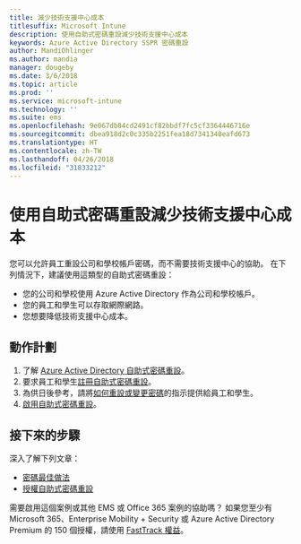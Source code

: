 ```yaml
---
title: 減少技術支援中心成本
titlesuffix: Microsoft Intune
description: 使用自助式密碼重設減少技術支援中心成本
keywords: Azure Active Directory SSPR 密碼重設
author: MandiOhlinger
ms.author: mandia
manager: dougeby
ms.date: 3/6/2018
ms.topic: article
ms.prod: ''
ms.service: microsoft-intune
ms.technology: ''
ms.suite: ems
ms.openlocfilehash: 9e067db84cd2491cf82bbdf7fc5cf3364446716e
ms.sourcegitcommit: dbea918d2c0c335b2251fea18d7341340eafd673
ms.translationtype: HT
ms.contentlocale: zh-TW
ms.lasthandoff: 04/26/2018
ms.locfileid: "31833212"
---
```

# <a name="reduce-help-desk-costs-with-self-service-password-reset"></a>使用自助式密碼重設減少技術支援中心成本

您可以允許員工重設公司和學校帳戶密碼，而不需要技術支援中心的協助。 在下列情況下，建議使用這類型的自助式密碼重設：
* 您的公司和學校使用 Azure Active Directory 作為公司和學校帳戶。
* 您的員工和學生可以存取網際網路。
* 您想要降低技術支援中心成本。

## <a name="action-plan"></a>動作計劃

1. 了解 [Azure Active Directory 自助式密碼重設](https://docs.microsoft.com/azure/active-directory/active-directory-passwords-overview)。 
2. 要求員工和學生[註冊自助式密碼重設](https://docs.microsoft.com/azure/active-directory/active-directory-passwords-reset-register)。
3. 為供日後參考，請將[如何重設或變更密碼](https://docs.microsoft.com/azure/active-directory/active-directory-passwords-update-your-own-password)的指示提供給員工和學生。
4. [啟用自助式密碼重設](https://docs.microsoft.com/azure/active-directory/active-directory-passwords-getting-started)。

## <a name="next-steps"></a>接下來的步驟

深入了解下列文章：
* [密碼最佳做法](https://docs.microsoft.com/azure/active-directory/active-directory-secure-passwords) 
* [授權自助式密碼重設](https://docs.microsoft.com/azure/active-directory/active-directory-secure-passwords)

需要啟用這個案例或其他 EMS 或 Office 365 案例的協助嗎？ 如果您至少有 Microsoft 365、Enterprise Mobility + Security 或 Azure Active Directory Premium 的 150 個授權，請使用 [FastTrack 權益](https://docs.microsoft.com/enterprise-mobility-security/solutions/enterprise-mobility-fasttrack-program)。